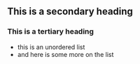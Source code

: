 ## This is a secondary heading
### This is a tertiary heading

* this is an unordered list
* and here is some more on the list
